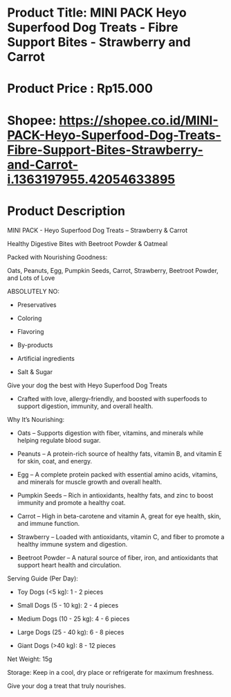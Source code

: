# Product Title: MINI PACK Heyo Superfood Dog Treats - Fibre Support Bites - Strawberry and Carrot

# Product Price : Rp15.000

# Shopee: https://shopee.co.id/MINI-PACK-Heyo-Superfood-Dog-Treats-Fibre-Support-Bites-Strawberry-and-Carrot-i.1363197955.42054633895

# Product Description

MINI PACK - Heyo Superfood Dog Treats – Strawberry & Carrot

Healthy Digestive Bites with Beetroot Powder & Oatmeal

Packed with Nourishing Goodness:

Oats, Peanuts, Egg, Pumpkin Seeds, Carrot, Strawberry, Beetroot Powder, and Lots of Love

ABSOLUTELY NO:

- Preservatives

- Coloring

- Flavoring

- By-products

- Artificial ingredients

- Salt & Sugar

Give your dog the best with Heyo Superfood Dog Treats

- Crafted with love, allergy-friendly, and boosted with superfoods to support digestion, immunity, and overall health.

Why It’s Nourishing:

- Oats – Supports digestion with fiber, vitamins, and minerals while helping regulate blood sugar.

- Peanuts – A protein-rich source of healthy fats, vitamin B, and vitamin E for skin, coat, and energy.

- Egg – A complete protein packed with essential amino acids, vitamins, and minerals for muscle growth and overall health.

- Pumpkin Seeds – Rich in antioxidants, healthy fats, and zinc to boost immunity and promote a healthy coat.

- Carrot – High in beta-carotene and vitamin A, great for eye health, skin, and immune function.

- Strawberry – Loaded with antioxidants, vitamin C, and fiber to promote a healthy immune system and digestion.

- Beetroot Powder – A natural source of fiber, iron, and antioxidants that support heart health and circulation.

Serving Guide (Per Day):

- Toy Dogs (<5 kg): 1 - 2 pieces

- Small Dogs (5 - 10 kg): 2 - 4 pieces

- Medium Dogs (10 - 25 kg): 4 - 6 pieces

- Large Dogs (25 - 40 kg): 6 - 8 pieces

- Giant Dogs (>40 kg): 8 - 12 pieces

Net Weight: 15g

Storage: Keep in a cool, dry place or refrigerate for maximum freshness.

Give your dog a treat that truly nourishes.
